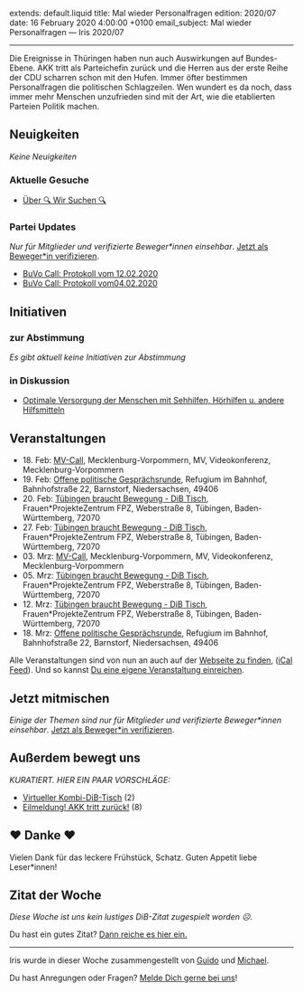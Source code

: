 
extends: default.liquid
title: Mal wieder Personalfragen
edition: 2020/07
date: 16 February 2020 4:00:00 +0100
email_subject: Mal wieder Personalfragen — Iris 2020/07

---
Die Ereignisse in Thüringen haben nun auch Auswirkungen auf Bundes-Ebene. AKK tritt als Parteichefin zurück und die Herren aus der erste Reihe der CDU scharren schon mit den Hufen.
Immer öfter bestimmen Personalfragen die politischen Schlagzeilen. Wen wundert es da noch, dass immer mehr Menschen unzufrieden sind mit der Art, wie die etablierten Parteien Politik machen.

## Neuigkeiten

_Keine Neuigkeiten_

### Aktuelle Gesuche

 - [Über 🔍 Wir Suchen 🔍](https://marktplatz.dib.de/t/ueber-wir-suchen/8837)

### Partei Updates

_Nur für Mitglieder und verifizierte Beweger\*innen einsehbar_. [Jetzt als Beweger\*in verifizieren](https://dib.de/bewegerin-werden/).

 - [BuVo Call: Protokoll vom 12.02.2020](https://marktplatz.dib.de/t/buvo-call-protokoll-vom-12-02-2020/33727)
 - [BuVo Call: Protokoll vom04.02.2020](https://marktplatz.dib.de/t/buvo-call-protokoll-vom04-02-2020/33653)

## Initiativen

### zur Abstimmung
_Es gibt aktuell keine Initiativen zur Abstimmung_

### in Diskussion
 - [Optimale Versorgung der Menschen mit Sehhilfen, Hörhilfen u. andere Hilfsmitteln](https://abstimmen.dib.de/initiative/298-optimale-versorgung-der-menschen-mit-sehhilfen-horhilfen-u-andere-hilfsmitteln)


## Veranstaltungen

 - 18.&nbsp;Feb: [MV-Call](https://dib.de/veranstaltungen/mv-call/), Mecklenburg-Vorpommern, MV, Videokonferenz, Mecklenburg-Vorpommern
 - 19.&nbsp;Feb: [Offene politische Gesprächsrunde](https://dib.de/veranstaltungen/offene-politische-gespraechsrunde-2020-02-19/), Refugium im Bahnhof, Bahnhofstraße 22, Barnstorf, Niedersachsen, 49406
 - 20.&nbsp;Feb: [Tübingen braucht Bewegung - DiB Tisch](https://dib.de/veranstaltungen/tuebingen-braucht-bewegung-dib-tisch-2-2020-02-20/), Frauen\*ProjekteZentrum FPZ, Weberstraße 8, Tübingen, Baden-Württemberg, 72070
 - 27.&nbsp;Feb: [Tübingen braucht Bewegung - DiB Tisch](https://dib.de/veranstaltungen/tuebingen-braucht-bewegung-dib-tisch-2-2020-02-27/), Frauen\*ProjekteZentrum FPZ, Weberstraße 8, Tübingen, Baden-Württemberg, 72070
 - 03.&nbsp;Mrz: [MV-Call](https://dib.de/veranstaltungen/mv-call/), Mecklenburg-Vorpommern, MV, Videokonferenz, Mecklenburg-Vorpommern
 - 05.&nbsp;Mrz: [Tübingen braucht Bewegung - DiB Tisch](https://dib.de/veranstaltungen/tuebingen-braucht-bewegung-dib-tisch-2-2020-03-05/), Frauen\*ProjekteZentrum FPZ, Weberstraße 8, Tübingen, Baden-Württemberg, 72070
 - 12.&nbsp;Mrz: [Tübingen braucht Bewegung - DiB Tisch](https://dib.de/veranstaltungen/tuebingen-braucht-bewegung-dib-tisch-2-2020-03-12/), Frauen\*ProjekteZentrum FPZ, Weberstraße 8, Tübingen, Baden-Württemberg, 72070
 - 18.&nbsp;Mrz: [Offene politische Gesprächsrunde](https://dib.de/veranstaltungen/offene-politische-gespraechsrunde-2020-03-18/), Refugium im Bahnhof, Bahnhofstraße 22, Barnstorf, Niedersachsen, 49406


Alle Veranstaltungen sind von nun an auch auf der [Webseite zu finden](https://dib.de/veranstaltungen/), ([iCal Feed](https://dib.de/?ical=1)). Und so kannst [Du eine eigene Veranstaltung einreichen](https://marktplatz.dib.de/t/eine-veranstaltung-auf-der-webseite-einreichen/21379).

## Jetzt mitmischen

_Einige der Themen sind nur für Mitglieder und verifizierte Beweger\*innen einsehbar_. [Jetzt als Beweger\*in verifizieren](https://dib.de/bewegerin-werden/).


## Außerdem bewegt uns

_KURATIERT. HIER EIN PAAR VORSCHLÄGE:_
 - [Virtueller Kombi-DiB-Tisch](https://marktplatz.dib.de/t/virtueller-kombi-dib-tisch/33726) (2)
 - [Eilmeldung! AKK tritt zurück!](https://marktplatz.dib.de/t/eilmeldung-akk-tritt-zurueck/33700) (8)

## ❤️ Danke ❤️
Vielen Dank für das leckere Frühstück, Schatz. Guten Appetit liebe Leser\*innen!

## Zitat der Woche
_Diese Woche ist uns kein lustiges DiB-Zitat zugespielt worden ☹._

Du hast ein gutes Zitat? [Dann reiche es hier ein.](https://marktplatz.dib.de/t/lustige-dib-zitate/10175)


---

Iris wurde in dieser Woche zusammengestellt von [Guido](https://marktplatz.dib.de/u/Guido/) und [Michael](https://marktplatz.dib.de/u/MichaelVoss/).

Du hast Anregungen oder Fragen? [Melde Dich gerne bei uns](https://marktplatz.dib.de/t/neu-iris-die-woechtliche-zusammenfasssung-zum-sonntagsbrunch/10990)!

